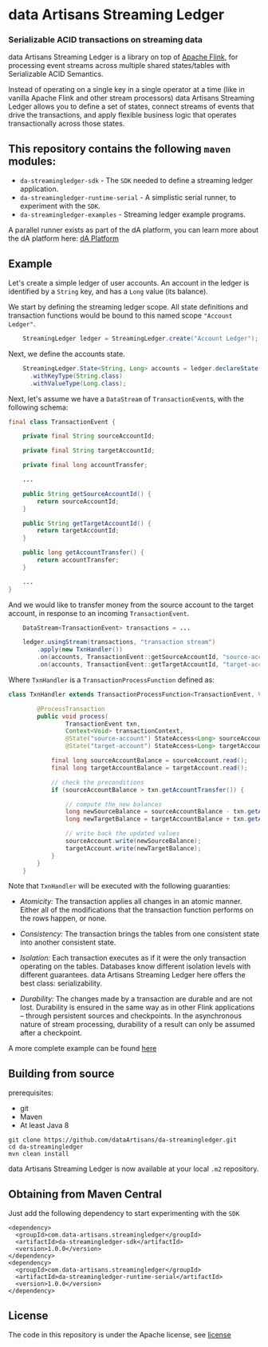 # data Artisans Streaming Ledger

### Serializable ACID transactions on streaming data

data Artisans Streaming Ledger is a library on top of [Apache Flink](https://flink.apache.org/), for processing event streams across multiple shared states/tables with Serializable ACID Semantics.

Instead of operating on a single key in a single operator at a time (like in vanilla Apache Flink and other stream processors) data Artisans Streaming Ledger allows you to define a set of states, connect streams of events that drive the transactions, and apply flexible business logic that operates transactionally across those states.

## This repository contains the following `maven` modules:
* `da-streamingledger-sdk` - The `SDK` needed to define a streaming ledger application.
* `da-streamingledger-runtime-serial` - A simplistic serial runner, to experiment with the `SDK`.
* `da-streamingledger-examples` - Streaming ledger example programs.

A parallel runner exists as part of the dA platform,
you can learn more about the dA platform here: [dA Platform](https://data-artisans.com/platform-overview)

## Example

Let's create a simple ledger of user accounts.
An account in the ledger is identified by a `String` key,
and has a `Long` value (its balance).

We start by defining the streaming ledger scope. All state definitions and transaction functions
would be bound to this named scope `"Account Ledger"`.

```java
    StreamingLedger ledger = StreamingLedger.create("Account Ledger");
```

Next, we define the accounts state.

```java
    StreamingLedger.State<String, Long> accounts = ledger.declareState("accounts")
      .withKeyType(String.class)
      .withValueType(Long.class);
```

Next, let's assume we have a `DataStream` of `TransactionEvent`s, with the following schema:

```java
final class TransactionEvent {

    private final String sourceAccountId;

    private final String targetAccountId;

    private final long accountTransfer;

    ...

    public String getSourceAccountId() {
        return sourceAccountId;
    }

    public String getTargetAccountId() {
        return targetAccountId;
    }

    public long getAccountTransfer() {
        return accountTransfer;
    }

    ...
}

```
And we would like to transfer money from the source account to the target account, in response to an incoming `TransactionEvent`.

```java
    DataStream<TransactionEvent> transactions = ...

    ledger.usingStream(transactions, "transaction stream")
    	.apply(new TxnHandler())
        .on(accounts, TransactionEvent::getSourceAccountId, "source-account", READ_WRITE)
        .on(accounts, TransactionEvent::getTargetAccountId, "target-account", READ_WRITE);
```

Where `TxnHandler` is a `TransactionProcessFunction` defined as:

```java
class TxnHandler extends TransactionProcessFunction<TransactionEvent, Void> {

        @ProcessTransaction
        public void process(
                TransactionEvent txn,
                Context<Void> transactionContext,
                @State("source-account") StateAccess<Long> sourceAccount,
                @State("target-account") StateAccess<Long> targetAccount) {

            final long sourceAccountBalance = sourceAccount.read();
            final long targetAccountBalance = targetAccount.read();

            // check the preconditions
            if (sourceAccountBalance > txn.getAccountTransfer()) {

                // compute the new balances
                long newSourceBalance = sourceAccountBalance - txn.getAccountTransfer();
                long newTargetBalance = targetAccountBalance + txn.getAccountTransfer();

                // write back the updated values
                sourceAccount.write(newSourceBalance);
                targetAccount.write(newTargetBalance);
            }
        }
    }
```

Note that `TxnHandler` will be executed with the following guaranties:
* *Atomicity:* The transaction applies all changes in an atomic manner. Either all of the modifications that the transaction function performs on the rows happen, or none.

* *Consistency:* The transaction brings the tables from one consistent state into another consistent state.

* *Isolation:* Each transaction executes as if it were the only transaction operating on the tables. Databases know different isolation levels with different guarantees. data Artisans Streaming Ledger here offers the best class: serializability.

* *Durability:* The changes made by a transaction are durable and are not lost. Durability is ensured in the same way as in other Flink applications – through persistent sources and checkpoints. In the asynchronous nature of stream processing, durability of a result can only be assumed after a checkpoint.


A more complete example can be found [here](https://github.com/dataArtisans/da-streamingledger/blob/master/da-streamingledger-examples/src/main/java/com/dataartisans/streamingledger/examples/simpletrade/SimpleTradeExample.java)

## Building from source

prerequisites:

* git
* Maven
* At least Java 8

```
git clone https://github.com/dataArtisans/da-streamingledger.git
cd da-streamingledger
mvn clean install
```

data Artisans Streaming Ledger is now available at your local `.m2` repository.

## Obtaining from Maven Central

Just add the following dependency to start experimenting with the `SDK`

```
<dependency>
  <groupId>com.data-artisans.streamingledger</groupId>
  <artifactId>da-streamingledger-sdk</artifactId>
  <version>1.0.0</version>
</dependency>
<dependency>
  <groupId>com.data-artisans.streamingledger</groupId>
  <artifactId>da-streamingledger-runtime-serial</artifactId>
  <version>1.0.0</version>
</dependency>
```

## License 

The code in this repository is under the Apache license, see [license](https://github.com/dataArtisans/da-streamingledger/blob/master/LICENSE)

